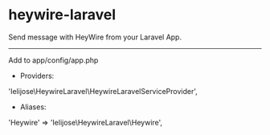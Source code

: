 heywire-laravel
===============

Send message with HeyWire from your Laravel App.

-----------------------

Add to app/config/app.php

 * Providers:
 
  'Ielijose\HeywireLaravel\HeywireLaravelServiceProvider',
  
 * Aliases:
 
  'Heywire'		  => 'Ielijose\HeywireLaravel\Heywire',
